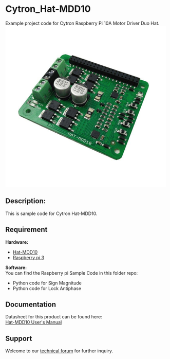 # Cytron_Hat-MDD10

Example project code for Cytron Raspberry Pi 10A Motor Driver Duo Hat.  
<img src="https://github.com/CytronTechnologies/Cytron_MDD10_Hat/blob/master/HAT-MDD10-image.jpg" width="500">

## Description:
This is sample code for Cytron Hat-MDD10. 

## Requirement  

**Hardware:**  
* [Hat-MDD10](https://my.cytron.io/p-10amp-6v-24v-dc-motor-driver-hat-for-rpi-2-channels)
* [Raspberry pi 3](https://my.cytron.io/p-raspberry-pi-3-model-b)

**Software:**  
You can find the Raspberry pi Sample Code in this folder repo:  
* Python code for Sign Magnitude
* Python code for Lock Antiphase

## Documentation  
Datasheet for this product can be found here:  
[Hat-MDD10 User's Manual](https://docs.google.com/document/d/19JLDnzU0y-9FKH4ZXm0lk4xtMJKtaKTDBT5ulGgj8UI/view)  

## Support
Welcome to our [technical forum](http://forum.cytron.com.my/) for further inquiry.  
